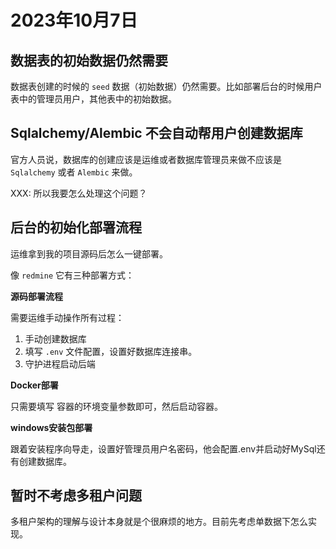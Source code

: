 # 2023年10月7日

## 数据表的初始数据仍然需要

数据表创建的时候的 `seed` 数据（初始数据）仍然需要。比如部署后台的时候用户表中的管理员用户，其他表中的初始数据。

## Sqlalchemy/Alembic 不会自动帮用户创建数据库

官方人员说，数据库的创建应该是运维或者数据库管理员来做不应该是 `Sqlalchemy` 或者 `Alembic` 来做。

XXX: 所以我要怎么处理这个问题？

## 后台的初始化部署流程

运维拿到我的项目源码后怎么一键部署。

像 `redmine` 它有三种部署方式：

**源码部署流程**

需要运维手动操作所有过程：
1. 手动创建数据库
2. 填写 `.env` 文件配置，设置好数据库连接串。
3. 守护进程启动后端


**Docker部署**

只需要填写 容器的环境变量参数即可，然后启动容器。

**windows安装包部署**

跟着安装程序向导走，设置好管理员用户名密码，他会配置.env并启动好MySql还有创建数据库。



## 暂时不考虑多租户问题

多租户架构的理解与设计本身就是个很麻烦的地方。目前先考虑单数据下怎么实现。